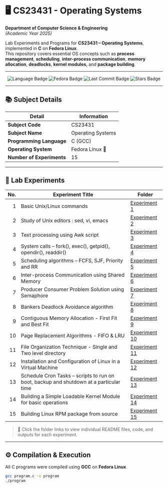 # 🖥️ CS23431 - Operating Systems  
**Department of Computer Science & Engineering**  
*(Academic Year 2025)*

Lab Experiments and Programs for **CS23431 – Operating Systems**, implemented in **C** on **Fedora Linux**.  
This repository covers essential OS concepts such as **process management**, **scheduling**, **inter-process communication**, **memory allocation**, **deadlocks**, **kernel modules**, and **package building**.

---

<p align="center">
  <img src="https://img.shields.io/badge/Language-C-blue?style=flat-square" alt="Language Badge">
  <img src="https://img.shields.io/badge/OS-Fedora%20Linux-294172?style=flat-square&logo=fedora&logoColor=white" alt="Fedora Badge">
  <img src="https://img.shields.io/github/last-commit/YOUR_USERNAME/CS23431-Operating-Systems?style=flat-square" alt="Last Commit Badge">
  <img src="https://img.shields.io/github/stars/YOUR_USERNAME/CS23431-Operating-Systems?style=flat-square" alt="Stars Badge">
</p>

---

## 📚 Subject Details

| Detail                  | Information                          |
|--------------------------|---------------------------------------|
| **Subject Code**         | CS23431                              |
| **Subject Name**         | Operating Systems                    |
| **Programming Language** | C (GCC)                              |
| **Operating System**     | Fedora Linux 🐧                       |
| **Number of Experiments**| 15                                   |

---

## 🧪 Lab Experiments

| No. | Experiment Title | Folder |
|----:|------------------|--------|
| 1  | Basic Unix/Linux commands | [Experiment 1](./Experiment%201) |
| 2  | Study of Unix editors : sed, vi, emacs | [Experiment 2](./Experiment%202) |
| 3  | Text processing using Awk script | [Experiment 3](./Experiment%203) |
| 4  | System calls – fork(), exec(), getpid(), opendir(), readdir() | [Experiment 4](./Experiment%204) |
| 5  | Scheduling algorithms – FCFS, SJF, Priority and RR | [Experiment 5](./Experiment%205) |
| 6  | Inter-process Communication using Shared Memory | [Experiment 6](./Experiment%206) |
| 7  | Producer Consumer Problem Solution using Semaphore | [Experiment 7](./Experiment%207) |
| 8  | Bankers Deadlock Avoidance algorithm | [Experiment 8](./Experiment%208) |
| 9  | Contiguous Memory Allocation - First Fit and Best Fit | [Experiment 9](./Experiment%209) |
| 10 | Page Replacement Algorithms - FIFO & LRU | [Experiment 10](./Experiment%2010) |
| 11 | File Organization Technique - Single and Two level directory | [Experiment 11](./Experiment%2011) |
| 12 | Installation and Configuration of Linux in a Virtual Machine | [Experiment 12](./Experiment%2012) |
| 13 | Schedule Cron Tasks – scripts to run on boot, backup and shutdown at a particular time | [Experiment 13](./Experiment%2013) |
| 14 | Building a Simple Loadable Kernel Module for basic operations | [Experiment 14](./Experiment%2014) |
| 15 | Building Linux RPM package from source | [Experiment 15](./Experiment%2015) |

> 📌 Click the folder links to view individual README files, code, and outputs for each experiment.

---

## ⚙️ Compilation & Execution

All C programs were compiled using **GCC** on **Fedora Linux**.

```bash
gcc program.c -o program
./program
